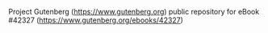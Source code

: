 Project Gutenberg (https://www.gutenberg.org) public repository for eBook #42327 (https://www.gutenberg.org/ebooks/42327)
